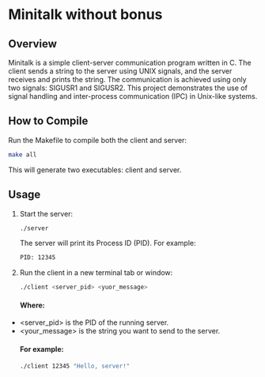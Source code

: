 # Minitalk without bonus

## Overview
Minitalk is a simple client-server communication program written in C. The client sends a string to the server using UNIX signals, and the server receives and prints the string. The communication is achieved using only two signals: SIGUSR1 and SIGUSR2. This project demonstrates the use of signal handling and inter-process communication (IPC) in Unix-like systems.

## How to Compile
Run the Makefile to compile both the client and server:
```sh
make all
```
This will generate two executables: client and server.

## Usage
1. Start the server:
   ```sh
   ./server
   ```
   The server will print its Process ID (PID). For example:
   ```sh
   PID: 12345
   ```
2. Run the client in a new terminal tab or window:
   ```sh
   ./client <server_pid> <yuor_message>
   ```
   #### Where:
  - <server_pid> is the PID of the running server.
  - <your_message> is the string you want to send to the server.
    #### For example:
    ```sh
    ./client 12345 "Hello, server!"
    ```
